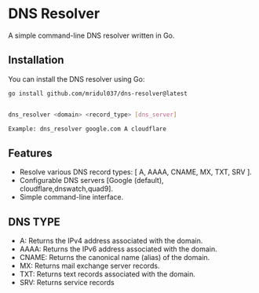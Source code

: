 # DNS Resolver

A simple command-line DNS resolver written in Go.

## Installation

You can install the DNS resolver using Go:

```bash
go install github.com/mridul037/dns-resolver@latest
```

```bash

dns_resolver <domain> <record_type> [dns_server]

Example: dns_resolver google.com A cloudflare
```
## Features

- Resolve various DNS record types: [ A, AAAA, CNAME, MX, TXT, SRV ].
- Configurable DNS servers [Google (default), cloudflare,dnswatch,quad9].
- Simple command-line interface.


## DNS TYPE
- A: Returns the IPv4 address associated with the domain.
- AAAA: Returns the IPv6 address associated with the domain.
- CNAME: Returns the canonical name (alias) of the domain.
- MX: Returns mail exchange server records.
- TXT: Returns text records associated with the domain.
- SRV: Returns service records
